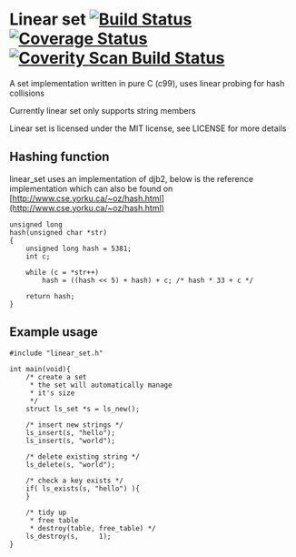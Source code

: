 # Linear set [![Build Status](https://travis-ci.org/mkfifo/linear_set.svg)](https://travis-ci.org/mkfifo/linear_set) [![Coverage Status](https://coveralls.io/repos/mkfifo/linear_set/badge.svg)](https://coveralls.io/r/mkfifo/linear_set) <a href="https://scan.coverity.com/projects/4861"> <img alt="Coverity Scan Build Status" src="https://scan.coverity.com/projects/4861/badge.svg"/> </a>

A set implementation written in pure C (c99), uses linear probing for hash collisions

Currently linear set only supports string members

Linear set is licensed under the MIT license, see LICENSE for more details

Hashing function
----------------

linear_set uses an implementation of djb2,
below is the reference implementation which can also be
found on [http://www.cse.yorku.ca/~oz/hash.html](http://www.cse.yorku.ca/~oz/hash.html)

    unsigned long
    hash(unsigned char *str)
    {
        unsigned long hash = 5381;
        int c;

        while (c = *str++)
            hash = ((hash << 5) + hash) + c; /* hash * 33 + c */

        return hash;
    }

Example usage
--------------

    #include "linear_set.h"

    int main(void){
        /* create a set
         * the set will automatically manage
         * it's size
         */
        struct ls_set *s = ls_new();

        /* insert new strings */
        ls_insert(s, "hello");
        ls_insert(s, "world");

        /* delete existing string */
        ls_delete(s, "world");

        /* check a key exists */
        if( ls_exists(s, "hello") ){
        }

        /* tidy up
         * free table
         * destroy(table, free_table) */
        ls_destroy(s,     1);
    }

